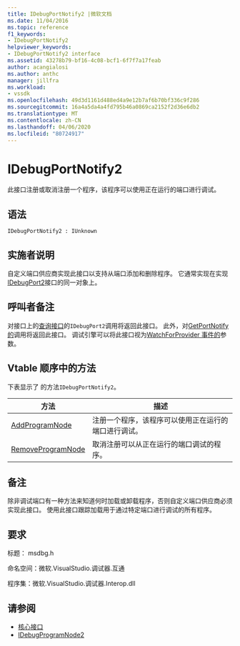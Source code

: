 ```yaml
---
title: IDebugPortNotify2 |微软文档
ms.date: 11/04/2016
ms.topic: reference
f1_keywords:
- IDebugPortNotify2
helpviewer_keywords:
- IDebugPortNotify2 interface
ms.assetid: 43278b79-bf16-4c08-bcf1-6f7f7a17feab
author: acangialosi
ms.author: anthc
manager: jillfra
ms.workload:
- vssdk
ms.openlocfilehash: 49d3d1161d488ed4a9e12b7af6b70bf336c9f286
ms.sourcegitcommit: 16a4a5da4a4fd795b46a0869ca2152f2d36e6db2
ms.translationtype: MT
ms.contentlocale: zh-CN
ms.lasthandoff: 04/06/2020
ms.locfileid: "80724917"
---
```

# <a name="idebugportnotify2"></a>IDebugPortNotify2
此接口注册或取消注册一个程序，该程序可以使用正在运行的端口进行调试。

## <a name="syntax"></a>语法

```
IDebugPortNotify2 : IUnknown
```

## <a name="notes-for-implementers"></a>实施者说明
 自定义端口供应商实现此接口以支持从端口添加和删除程序。 它通常实现在实现[IDebugPort2](../../../extensibility/debugger/reference/idebugport2.md)接口的同一对象上。

## <a name="notes-for-callers"></a>呼叫者备注
 对接口上的[查询接口](/cpp/atl/queryinterface)的`IDebugPort2`调用将返回此接口。 此外，对[GetPortNotify 的](../../../extensibility/debugger/reference/idebugdefaultport2-getportnotify.md)调用将返回此接口。 调试引擎可以将此接口视为[WatchForProvider 事件的](../../../extensibility/debugger/reference/idebugprogramprovider2-watchforproviderevents.md)参数。

## <a name="methods-in-vtable-order"></a>Vtable 顺序中的方法
 下表显示了 的方法`IDebugPortNotify2`。

|方法|描述|
|------------|-----------------|
|[AddProgramNode](../../../extensibility/debugger/reference/idebugportnotify2-addprogramnode.md)|注册一个程序，该程序可以使用正在运行的端口进行调试。|
|[RemoveProgramNode](../../../extensibility/debugger/reference/idebugportnotify2-removeprogramnode.md)|取消注册可以从正在运行的端口调试的程序。|

## <a name="remarks"></a>备注
 除非调试端口有一种方法来知道何时加载或卸载程序，否则自定义端口供应商必须实现此接口。 使用此接口跟踪加载用于通过特定端口进行调试的所有程序。

## <a name="requirements"></a>要求
 标题： msdbg.h

 命名空间：微软.VisualStudio.调试器.互通

 程序集：微软.VisualStudio.调试器.Interop.dll

## <a name="see-also"></a>请参阅
- [核心接口](../../../extensibility/debugger/reference/core-interfaces.md)
- [IDebugProgramNode2](../../../extensibility/debugger/reference/idebugprogramnode2.md)
